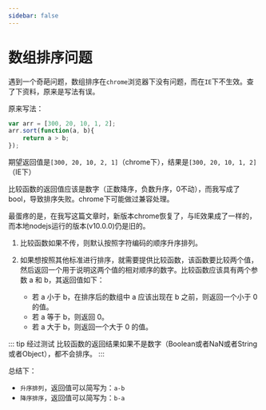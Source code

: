 ```yaml
---
sidebar: false
---
```

# 数组排序问题

遇到一个奇葩问题，数组排序在`chrome`浏览器下没有问题，而在`IE`下不生效。查了下资料，原来是写法有误。

原来写法：

``` js
var arr = [300, 20, 10, 1, 2];
arr.sort(function(a, b){
	return a > b;
});
```
期望返回值是`[300, 20, 10, 2, 1]`（chrome下），结果是`[300, 20, 10, 1, 2]`（IE下）

比较函数的返回值应该是数字（正数降序，负数升序，0不动），而我写成了bool，导致排序失败。chrome下可能做过兼容处理。

最蛋疼的是，在我写这篇文章时，新版本chrome恢复了，与IE效果成了一样的，而本地nodejs运行的版本(v10.0.0)仍是旧的。


1. 比较函数如果不传，则默认按照字符编码的顺序升序排列。
2. 如果想按照其他标准进行排序，就需要提供比较函数，该函数要比较两个值，然后返回一个用于说明这两个值的相对顺序的数字。比较函数应该具有两个参数 a 和 b，其返回值如下：

	- 若 a 小于 b，在排序后的数组中 a 应该出现在 b 之前，则返回一个小于 0 的值。
	- 若 a 等于 b，则返回 0。
	- 若 a 大于 b，则返回一个大于 0 的值。


::: tip 经过测试
比较函数的返回结果如果不是数字（Boolean或者NaN或者String或者Object），都不会排序。
:::

总结下：

- `升序排列`，返回值可以简写为：`a-b`
- `降序排序`，返回值可以简写为：`b-a`
